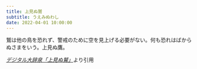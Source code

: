 ```yaml
---
title: 上見ぬ鷲
subtitle: うえみぬわし
date: 2022-04-01 10:00:00
---
```


鷲は他の鳥を恐れず、警戒のために空を見上げる必要がない。何も恐れはばからぬさまをいう。上見ぬ鷹。

<cite>[デジタル大辞泉「上見ぬ鷲」](https://dictionary.goo.ne.jp/word/%E4%B8%8A%E8%A6%8B%E3%81%AC%E9%B7%B2/)</cite>より引用